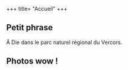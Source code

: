 +++
title= "Accueil"
+++

## Petit phrase

Â Die dans le parc naturel régional du Vercors.

## Photos wow !


